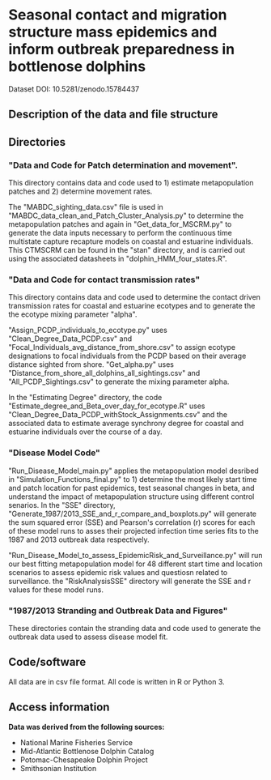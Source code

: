 # Seasonal contact and migration structure mass epidemics and inform outbreak preparedness in bottlenose dolphins

Dataset DOI: 10.5281/zenodo.15784437

## Description of the data and file structure

## **Directories**

### "Data and Code for Patch determination and movement".&#x20;

This directory contains data and code used to 1) estimate metapopulation patches and 2) determine movement rates.

The "MABDC_sighting_data.csv" file is used in "MABDC_data_clean_and_Patch_Cluster_Analysis.py" to determine the metapopulation patches and again in "Get_data_for_MSCRM.py" to generate the data inputs necessary to perform the continuous time multistate capture recapture models on coastal and estuarine individuals. This CTMSCRM can be found in the "stan" directory, and is carried out using the associated datasheets in "dolphin_HMM_four_states.R".



### "Data and Code for contact transmission rates"

This directory contains data and code used to determine the contact driven transmission rates for coastal and estuarine ecotypes and to generate the the ecotype mixing parameter "alpha".

"Assign_PCDP_individuals_to_ecotype.py" uses "Clean_Degree_Data_PCDP.csv" and "Focal_Individuals_avg_distance_from_shore.csv" to assign ecotype designations to focal individuals from the PCDP based on their average distance sighted from shore. "Get_alpha.py" uses "Distance_from_shore_all_dolphins_all_sightings.csv" and "All_PCDP_Sightings.csv" to generate the mixing parameter alpha.

In the "Estimating Degree" directory, the code "Estimate_degree_and_Beta_over_day_for_ecotype.R" uses "Clean_Degree_Data_PCDP_withStock_Assignments.csv" and the associated data to estimate average synchrony degree for coastal and estuarine individuals over the course of a day.

### "Disease Model Code"

"Run_Disease_Model_main.py" applies the metapopulation model desribed in "Simulation_Functions_final.py" to 1) determine the most likely start time and patch location for past epidemics, test seasonal changes in beta, and understand the impact of metapopulation structure using different control senarios. In the "SSE" directory, "Generate_1987/2013_SSE_and_r_compare_and_boxplots.py" will generate the sum squared error (SSE) and Pearson's correlation (r) scores for each of these model runs to asses their projected infection time series fits to the 1987 and 2013 outbreak data respectively.

"Run_Disease_Model_to_assess_EpidemicRisk_and_Surveillance.py" will run our best fitting metapopulation model for 48 different start time and location scenarios to assess epidemic risk values and questiosn related to surveillance. the "RiskAnalysisSSE" directory will generate the SSE and r values for these model runs.

### "1987/2013 Stranding and Outbreak Data and Figures"

These directories contain the stranding data and code used to generate the outbreak data used to assess disease model fit.



## Code/software

All data are in csv file format. All code is written in R or Python 3.
## Access information

**Data was derived from the following sources:**

* National Marine Fisheries Service
* Mid-Atlantic Bottlenose Dolphin Catalog
* Potomac-Chesapeake Dolphin Project
* Smithsonian Institution
